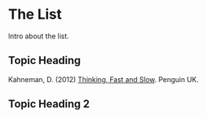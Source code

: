 # The List
Intro about the list.

## Topic Heading

Kahneman, D. (2012) [Thinking, Fast and Slow](http://www.foyles.co.uk/witem/business/thinking-fast-and-slow,daniel-kahneman-9780141033570). Penguin UK.


## Topic Heading 2